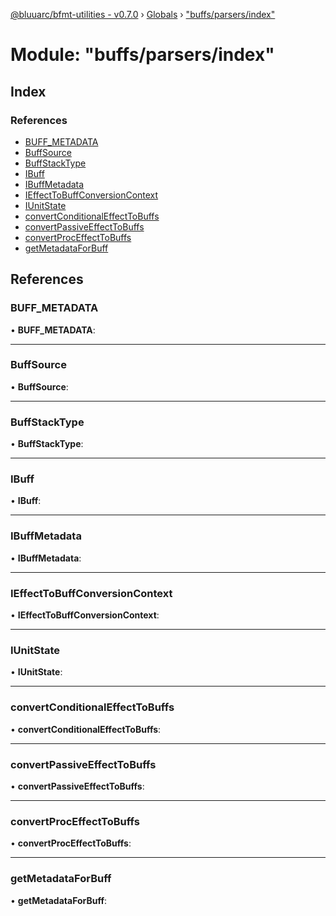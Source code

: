 [@bluuarc/bfmt-utilities - v0.7.0](../README.md) › [Globals](../globals.md) › ["buffs/parsers/index"](_buffs_parsers_index_.md)

# Module: "buffs/parsers/index"

## Index

### References

* [BUFF_METADATA](_buffs_parsers_index_.md#buff_metadata)
* [BuffSource](_buffs_parsers_index_.md#buffsource)
* [BuffStackType](_buffs_parsers_index_.md#buffstacktype)
* [IBuff](_buffs_parsers_index_.md#ibuff)
* [IBuffMetadata](_buffs_parsers_index_.md#ibuffmetadata)
* [IEffectToBuffConversionContext](_buffs_parsers_index_.md#ieffecttobuffconversioncontext)
* [IUnitState](_buffs_parsers_index_.md#iunitstate)
* [convertConditionalEffectToBuffs](_buffs_parsers_index_.md#convertconditionaleffecttobuffs)
* [convertPassiveEffectToBuffs](_buffs_parsers_index_.md#convertpassiveeffecttobuffs)
* [convertProcEffectToBuffs](_buffs_parsers_index_.md#convertproceffecttobuffs)
* [getMetadataForBuff](_buffs_parsers_index_.md#getmetadataforbuff)

## References

###  BUFF_METADATA

• **BUFF_METADATA**:

___

###  BuffSource

• **BuffSource**:

___

###  BuffStackType

• **BuffStackType**:

___

###  IBuff

• **IBuff**:

___

###  IBuffMetadata

• **IBuffMetadata**:

___

###  IEffectToBuffConversionContext

• **IEffectToBuffConversionContext**:

___

###  IUnitState

• **IUnitState**:

___

###  convertConditionalEffectToBuffs

• **convertConditionalEffectToBuffs**:

___

###  convertPassiveEffectToBuffs

• **convertPassiveEffectToBuffs**:

___

###  convertProcEffectToBuffs

• **convertProcEffectToBuffs**:

___

###  getMetadataForBuff

• **getMetadataForBuff**:
